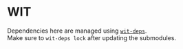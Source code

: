 # WIT

Dependencies here are managed using [`wit-deps`](https://github.com/bytecodealliance/wit-deps).  
Make sure to `wit-deps lock` after updating the submodules.
